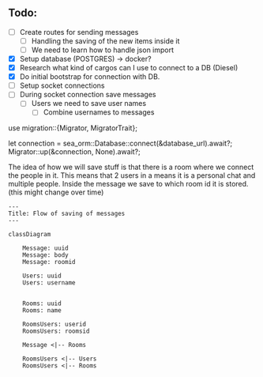 ## Todo:
- [ ] Create routes for sending messages
    - [ ] Handling the saving of the new items inside it
    - [ ] We need to learn how to handle json import
- [x] Setup database (POSTGRES) -> docker?
- [X] Research what kind of cargos can I use to connect to a DB (Diesel)
- [X] Do initial bootstrap for connection with DB.
- [ ] Setup socket connections
- [ ] During socket connection save messages
  - [ ] Users we need to save user names
    - [ ] Combine usernames to messages

use migration::{Migrator, MigratorTrait};

let connection = sea_orm::Database::connect(&database_url).await?;
Migrator::up(&connection, None).await?;


The idea of how we will save stuff is that there is a room where we connect
the people in it. This means that 2 users in a means it is a personal chat and multiple people.
Inside the message we save to which room id it is stored. (this might change over time)

```mermaid
---
Title: Flow of saving of messages
---

classDiagram

    Message: uuid
    Message: body
    Message: roomid

    Users: uuid
    Users: username


    Rooms: uuid
    Rooms: name

    RoomsUsers: userid
    RoomsUsers: roomsid

    Message <|-- Rooms

    RoomsUsers <|-- Users
    RoomsUsers <|-- Rooms   
```